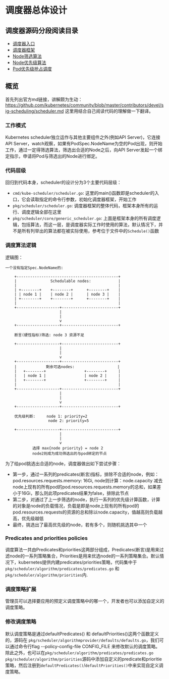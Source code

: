 # 调度器总体设计

## 调度器源码分段阅读目录
- [调度器入口](https://github.com/yinwenqin/kubeSourceCodeNote/blob/master/scheduler/Kubernetes%E6%BA%90%E7%A0%81%E5%AD%A6%E4%B9%A0-Scheduler-P1-%E8%B0%83%E5%BA%A6%E5%99%A8%E5%85%A5%E5%8F%A3%E7%AF%87.md)
- [调度器框架](https://github.com/yinwenqin/kubeSourceCodeNote/blob/master/scheduler/Kubernetes%E6%BA%90%E7%A0%81%E5%AD%A6%E4%B9%A0-Scheduler-P2-%E8%B0%83%E5%BA%A6%E5%99%A8%E6%A1%86%E6%9E%B6.md)
- [Node筛选算法](https://github.com/yinwenqin/kubeSourceCodeNote/blob/master/scheduler/Kubernetes%E6%BA%90%E7%A0%81%E5%AD%A6%E4%B9%A0-Scheduler-P3-Node%E7%AD%9B%E9%80%89%E7%AE%97%E6%B3%95.md)
- [Node优先级算法](https://github.com/yinwenqin/kubeSourceCodeNote/blob/master/scheduler/Kubernetes%E6%BA%90%E7%A0%81%E5%AD%A6%E4%B9%A0-Scheduler-P4-Node%E4%BC%98%E5%85%88%E7%BA%A7%E7%AE%97%E6%B3%95.md)
- [Pod优先级抢占调度](https://github.com/yinwenqin/kubeSourceCodeNote/blob/master/scheduler/Kubernetes源码学习-Scheduler-P5-Pod优先级抢占调度.md)

## 概览
首先列出官方md链接，讲解颇为生动：
https://github.com/kubernetes/community/blob/master/contributors/devel/sig-scheduling/scheduler.md
这里用结合自己阅读代码的理解做一下翻译。

### 工作模式
Kubernetes scheduler独立运作与其他主要组件之外(例如API Server)，它连接API Server，watch观察，如果有PodSpec.NodeName为空的Pod出现，则开始工作，通过一定得筛选算法，筛选出合适的Node之后，向API Server发起一个绑定指示，申请将Pod与筛选出的Node进行绑定。

### 代码层级
回归到代码本身，scheduler的设计分为3个主要代码层级：
- `cmd/kube-scheduler/scheduler.go`: 这里的main()函数即是scheduler的入口，它会读取指定的命令行参数，初始化调度器框架，开始工作
- `pkg/scheduler/scheduler.go`: 调度器框架的整体代码，框架本身所有的运行、调度逻辑全部在这里
- `pkg/scheduler/core/generic_scheduler.go`: 上面是框架本身的所有调度逻辑，包括算法，而这一层，是调度器实际工作时使用的算法，默认情况下，并不是所有列举出的算法都在被实际使用，参考位于文件中的`Schedule()`函数

### 调度算法逻辑
逻辑图：
```
一个没有指定Spec.NodeName的:

    +---------------------------------------------+
    |               Schedulable nodes:            |
    |                                             |
    | +--------+    +--------+      +--------+    |
    | | node 1 |    | node 2 |      | node 3 |    |
    | +--------+    +--------+      +--------+    |
    |                                             |
    +-------------------+-------------------------+
                        |
                        |
                        v
    +-------------------+-------------------------+

    断言(硬性指标)筛选: node 3 资源不足

    +-------------------+-------------------------+
                        |
                        |
                        v
    +-------------------+-------------------------+
    |             剩余可选nodes:                   |
    |   +--------+                 +--------+     |
    |   | node 1 |                 | node 2 |     |
    |   +--------+                 +--------+     |
    |                                             |
    +-------------------+-------------------------+
                        |
                        |
                        v
    +-------------------+-------------------------+

    优先级判断:     node 1: priority=2
                   node 2: priority=5

    +-------------------+-------------------------+
                        |
                        |
                        v
            选择 max{node priority} = node 2
            node2则成为成功筛选出的与pod绑定的节点
```
为了给pod挑选出合适的node，调度器做出如下尝试步骤：
- 第一步，通过一系列的predicates(断言)指标，排除不合适的node，例如：pod.resources.requests.memory: 16Gi, node则计算：node.capacity 减去node上现有的所有pod的pod.resources.requests.memory的总和，如果差小于16Gi，那么则此项predicates结果为false，排除此节点
- 第二步，对通过了上一步筛选的node，执行一系列的优先级计算函数，计算的对象是node的负载情况，负载是即是node上现有的所有pod的pod.resources.requests的资源的总和除以node.capacity，值越高则负载越高，优先级越低
- 最终，挑选出了最高优先级的node，若有多个，则随机挑选其中一个

### Predicates and priorities policies
调度算法一共由Predicates和priorities这两部分组成，Predicates(断言)是用来过滤node的一系列策略集合，Priorities是用来优选node的一系列策略集合。默认情况下，kubernetes提供内建predicates/priorities策略，代码集中于`pkg/scheduler/algorithm/predicates/predicates.go` 和 `pkg/scheduler/algorithm/priorities`内.


### 调度策略扩展
管理员可以选择要应用的预定义调度策略中的哪一个，开发者也可以添加自定义的调度策略。

### 修改调度策略
默认调度策略是通过defaultPredicates() 和 defaultPriorities()这两个函数定义的，源码在 `pkg/scheduler/algorithmprovider/defaults/defaults.go`，我们可以通过命令行flag --policy-config-file CONFIG_FILE 来修改默认的调度策略。除此之外，也可以在`pkg/scheduler/algorithm/predicates/predicates.go` `pkg/scheduler/algorithm/priorities`源码中添加自定义的predicate和prioritie策略，然后注册到`defaultPredicates()`/`defaultPriorities()`中来实现自定义调度策略。

